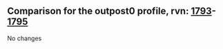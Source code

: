 ## Comparison for the outpost0 profile, rvn: [1793](https://github.com/PRO100KatYT/FortniteProfileRevisions/tree/main/profiles/outpost0/1793%20outpost0.json)-[1795](https://github.com/PRO100KatYT/FortniteProfileRevisions/tree/main/profiles/outpost0/1795%20outpost0.json)

No changes

